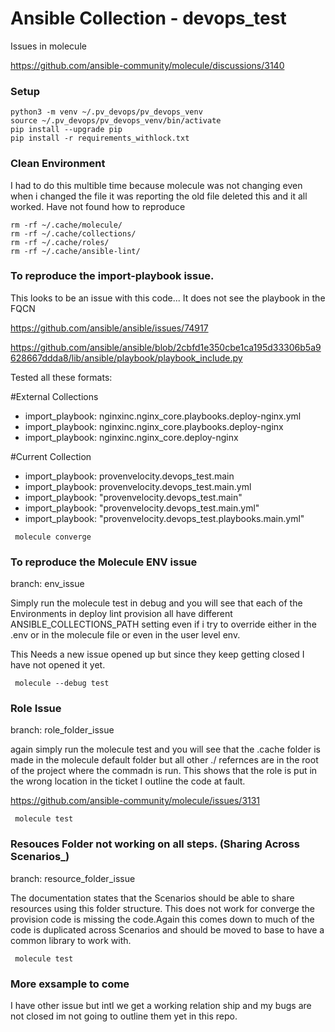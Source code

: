 # Ansible Collection - devops_test

Issues in molecule 

https://github.com/ansible-community/molecule/discussions/3140

### Setup
```
python3 -m venv ~/.pv_devops/pv_devops_venv
source ~/.pv_devops/pv_devops_venv/bin/activate
pip install --upgrade pip
pip install -r requirements_withlock.txt
```

### Clean Environment

I had to do this multible time because molecule was not changing even when i changed the file it was reporting the old file deleted this and it all worked.  Have not found how to reproduce
```
rm -rf ~/.cache/molecule/
rm -rf ~/.cache/collections/
rm -rf ~/.cache/roles/
rm -rf ~/.cache/ansible-lint/
```
### To reproduce the import-playbook issue. 

This looks to be an issue with this code... It does not see the playbook in the FQCN

https://github.com/ansible/ansible/issues/74917

https://github.com/ansible/ansible/blob/2cbfd1e350cbe1ca195d33306b5a9628667ddda8/lib/ansible/playbook/playbook_include.py

Tested all these formats:

#External Collections
- import_playbook: nginxinc.nginx_core.playbooks.deploy-nginx.yml
- import_playbook: nginxinc.nginx_core.playbooks.deploy-nginx
- import_playbook: nginxinc.nginx_core.deploy-nginx

#Current Collection
- import_playbook: provenvelocity.devops_test.main
- import_playbook: provenvelocity.devops_test.main.yml
- import_playbook: "provenvelocity.devops_test.main"
- import_playbook: "provenvelocity.devops_test.main.yml"
- import_playbook: "provenvelocity.devops_test.playbooks.main.yml"

```
 molecule converge
```

### To reproduce the Molecule ENV issue 

branch: env_issue 

Simply run the molecule test in debug and you will see that each of the Environments in deploy lint provision all have different ANSIBLE_COLLECTIONS_PATH setting even if i try to override either in the .env or in the molecule file or even in the user level env.

This Needs a new issue opened up but since they keep getting closed I have not opened it yet.

```
 molecule --debug test
```

### Role Issue 

branch: role_folder_issue 

again simply run the molecule test and you will see that the .cache folder is made in the molecule default folder but all other ./ refernces are in the root of the project where the commadn is run. This shows that the role is put in the wrong location in the ticket I outline the code at fault. 
 
https://github.com/ansible-community/molecule/issues/3131

```
 molecule test
```

### Resouces Folder not working on all steps. (Sharing Across Scenarios_)

branch: resource_folder_issue

The documentation states that the Scenarios should be able to share resources using this folder structure. This does not work for converge the provision code is missing the code.Again this comes down to much of the code is duplicated across Scenarios and should be moved to base to have a common library to work with. 

```
 molecule test
```


### More exsample to come
I have other issue but intl we get a working relation ship and my bugs are not closed im not going to outline them yet in this repo. 
